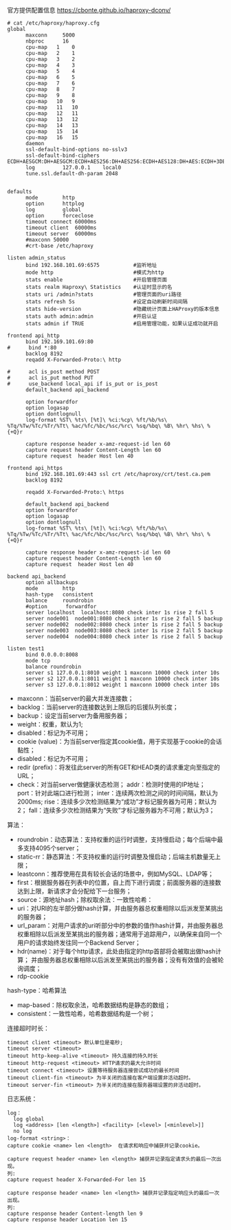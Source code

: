 官方提供配置信息 https://cbonte.github.io/haproxy-dconv/  

```
# cat /etc/haproxy/haproxy.cfg
global
      maxconn     5000
      nbproc      16
      cpu-map   1    0
      cpu-map   2    1
      cpu-map   3    2
      cpu-map   4    3
      cpu-map   5    4
      cpu-map   6    5
      cpu-map   7    6
      cpu-map   8    7
      cpu-map   9    8
      cpu-map   10   9
      cpu-map   11   10
      cpu-map   12   11
      cpu-map   13   12
      cpu-map   14   13
      cpu-map   15   14
      cpu-map   16   15
      daemon
      ssl-default-bind-options no-sslv3
      ssl-default-bind-ciphers ECDH+AESGCM:DH+AESGCM:ECDH+AES256:DH+AES256:ECDH+AES128:DH+AES:ECDH+3DES:DH+3DES:RSA+AESGCM:RSA+AES:RSA+3DES:!aNULL:!MD5:!DSS
      log         127.0.0.1    local0
      tune.ssl.default-dh-param 2048
       

defaults
      mode        http
      option      httplog
      log         global
      option      forceclose
      timeout connect 60000ms
      timeout client  60000ms
      timeout server  60000ms
      #maxconn 50000
      #crt-base /etc/haproxy

listen admin_status
      bind 192.168.101.69:6575           #监听地址
      mode http                          #模式为http
      stats enable                       #开启管理页面
      stats realm Haproxy\ Statistics    #认证时显示的名
      stats uri /admin?stats             #管理页面的uri路径
      stats refresh 5s                   #设定自动刷新时间间隔
      stats hide-version                 #隐藏统计页面上HAProxy的版本信息
      stats auth admin:admin             #开启认证
      stats admin if TRUE                #启用管理功能，如果认证成功就开启

frontend api_http
      bind 192.169.101.69:80
#      bind *:80
      backlog 8192
      reqadd X-Forwarded-Proto:\ http

#      acl is_post method POST
#      acl is_put method PUT
#      use_backend local_api if is_put or is_post
      default_backend api_backend

      option forwardfor
      option logasap
      option dontlognull
      log-format %ST\ %ts\ [%t]\ %ci:%cp\ %ft/%b/%s\ %Tq/%Tw/%Tc/%Tr/%Tt\ %ac/%fc/%bc/%sc/%rc\ %sq/%bq\ %B\ %hr\ %hs\ %{+Q}r

      capture response header x-amz-request-id len 60
      capture request header Content-Length len 60
      capture request  header Host len 40

frontend api_https
      bind 192.168.101.69:443 ssl crt /etc/haproxy/crt/test.ca.pem
      backlog 8192

      reqadd X-Forwarded-Proto:\ https

      default_backend api_backend
      option forwardfor
      option logasap
      option dontlognull
      log-format %ST\ %ts\ [%t]\ %ci:%cp\ %ft/%b/%s\ %Tq/%Tw/%Tc/%Tr/%Tt\ %ac/%fc/%bc/%sc/%rc\ %sq/%bq\ %B\ %hr\ %hs\ %{+Q}r

      capture response header x-amz-request-id len 60
      capture request header Content-Length len 60
      capture request  header Host len 40

backend api_backend
      option allbackups
      mode        http
      hash-type   consistent
      balance     roundrobin
      #option      forwardfor
      server localhost  localhost:8080 check inter 1s rise 2 fall 5 
      server node001  node001:8080 check inter 1s rise 2 fall 5 backup
      server node002  node002:8080 check inter 1s rise 2 fall 5 backup 
      server node003  node003:8080 check inter 1s rise 2 fall 5 backup
      server node004  node004:8080 check inter 1s rise 2 fall 5 backup
      
listen test1
      bind 0.0.0.0:8008
      mode tcp
      balance roundrobin
      server s1 127.0.0.1:8010 weight 1 maxconn 10000 check inter 10s
      server s2 127.0.0.1:8011 weight 1 maxconn 10000 check inter 10s
      server s3 127.0.0.1:8012 weight 1 maxconn 10000 check inter 10s
```  
- maxconn：当前server的最大并发连接数；
- backlog：当前server的连接数达到上限后的后援队列长度；
- backup：设定当前server为备用服务器；
- weight：权重，默认为1; 
- disabled：标记为不可用；
- cookie (value)：为当前server指定其cookie值，用于实现基于cookie的会话黏性；
- disabled：标记为不可用；
- redir (prefix)：将发往此server的所有GET和HEAD类的请求重定向至指定的URL；
- check：对当前server做健康状态检测；
  addr：检测时使用的IP地址；
  port：针对此端口进行检测；
  inter：连续两次检测之间的时间间隔，默认为2000ms; 
  rise：连续多少次检测结果为“成功”才标记服务器为可用；默认为2；
  fall：连续多少次检测结果为“失败”才标记服务器为不可用；默认为3；



算法：  
- roundrobin：动态算法：支持权重的运行时调整，支持慢启动；每个后端中最多支持4095个server；
- static-rr：静态算法：不支持权重的运行时调整及慢启动；后端主机数量无上限；
- leastconn：推荐使用在具有较长会话的场景中，例如MySQL、LDAP等；
- first：根据服务器在列表中的位置，自上而下进行调度；前面服务器的连接数达到上限，新请求才会分配给下一台服务；
- source：源地址hash；除权取余法：一致性哈希：
- uri：对URI的左半部分做hash计算，并由服务器总权重相除以后派发至某挑出的服务器；
- url_param：对用户请求的uri听<params>部分中的参数的值作hash计算，并由服务器总权重相除以后派发至某挑出的服务器；通常用于追踪用户，以确保来自同一个用户的请求始终发往同一个Backend Server；
- hdr(name)：对于每个http请求，此处由<name>指定的http首部将会被取出做hash计算； 并由服务器总权重相除以后派发至某挑出的服务器；没有有效值的会被轮询调度； 
- rdp-cookie	


hash-type：哈希算法  
- map-based：除权取余法，哈希数据结构是静态的数组；
- consistent：一致性哈希，哈希数据结构是一个树；

连接超时时长：  
```
timeout client <timeout> 默认单位是毫秒;
timeout server <timeout>
timeout http-keep-alive <timeout> 持久连接的持久时长
timeout http-request <timeout> HTTP请求的最大允许时间
timeout connect <timeout> 设置等待服务器连接尝试成功的最长时间
timeout client-fin <timeout> 为半关闭的连接在客户端设置非活动超时。
timeout server-fin <timeout> 为半关闭的连接在服务器端设置的非活动超时。 
```  

日志系统：	
```
log：
  log global  
  log <address> [len <length>] <facility> [<level> [<minlevel>]]  
  no log  
log-format <string>：
capture cookie <name> len <length>  在请求和响应中捕获并记录cookie。 

capture request header <name> len <length> 捕获并记录指定请求头的最后一次出现。 
列:
capture request header X-Forwarded-For len 15  

capture response header <name> len <length> 捕获并记录指定响应头的最后一次出现。
列:
capture response header Content-length len 9  
capture response header Location len 15  
```  
